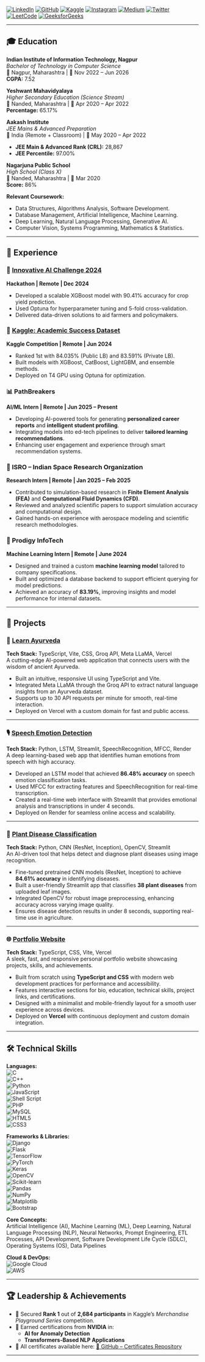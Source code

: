 
[![LinkedIn](https://img.shields.io/badge/LinkedIn-blue?style=flat-square&logo=linkedin&logoColor=white)](https://www.linkedin.com/in/ayush-parwal-797a79255/)
[![GitHub](https://img.shields.io/badge/GitHub-black?style=flat-square&logo=github&logoColor=white)](https://github.com/Ayushparwal)
[![Kaggle](https://img.shields.io/badge/Kaggle-blue?style=flat-square&logo=kaggle&logoColor=white)](https://www.kaggle.com/ayushparwal)
[![Instagram](https://img.shields.io/badge/Instagram-E4405F?style=flat-square&logo=instagram&logoColor=white)](https://www.instagram.com/ayushokaay/)
[![Medium](https://img.shields.io/badge/Medium-black?style=flat-square&logo=medium&logoColor=white)](https://medium.com/@ayushokaay)
[![Twitter](https://img.shields.io/badge/Twitter-1DA1F2?style=flat-square&logo=twitter&logoColor=white)](https://x.com/ayushparwal2004)
[![LeetCode](https://img.shields.io/badge/LeetCode-orange?style=flat-square&logo=leetcode&logoColor=white)](https://leetcode.com/u/ayushparwal22/)
[![GeeksforGeeks](https://img.shields.io/badge/GeeksforGeeks-darkgreen?style=flat-square&logo=geeksforgeeks&logoColor=white)](https://www.geeksforgeeks.org/user/ayushokaay/)



---

## 🎓 Education

**Indian Institute of Information Technology, Nagpur**  
_Bachelor of Technology in Computer Science_  
📍 Nagpur, Maharashtra | 📅 Nov 2022 – Jun 2026  
**CGPA:** 7.52

**Yeshwant Mahavidyalaya**  
_Higher Secondary Education (Science Stream)_  
📍 Nanded, Maharashtra | 📅 Apr 2020 – Apr 2022  
**Percentage:** 65.17%

**Aakash Institute**  
_JEE Mains & Advanced Preparation_  
📍 India (Remote + Classroom) | 📅 May 2020 – Apr 2022  
- **JEE Main & Advanced Rank (CRL):** 28,867  
- **JEE Percentile:** 97.00%

**Nagarjuna Public School**  
_High School (Class X)_  
📍 Nanded, Maharashtra | 📅 Mar 2020  
**Score:** 86%


**Relevant Coursework:**
- Data Structures, Algorithms Analysis, Software Development.  
- Database Management, Artificial Intelligence, Machine Learning.  
- Deep Learning, Natural Language Processing, Generative AI.  
- Computer Vision, Systems Programming, Mathematics & Statistics.  

---

## 💼 Experience

### 🧠 [Innovative AI Challenge 2024](https://github.com/Ayushparwal/Certificatess/blob/main/Certificates/innovative_ai_challenge.pdf)  
**Hackathon | Remote | Dec 2024**  
- Developed a scalable XGBoost model with 90.41% accuracy for crop yield prediction.  
- Used Optuna for hyperparameter tuning and 5-fold cross-validation.  
- Delivered data-driven solutions to aid farmers and policymakers.

### 🎯 [Kaggle: Academic Success Dataset](https://github.com/Ayushparwal/Certificatess/blob/main/Certificates/kaggle-comp-certificates.png)  
**Kaggle Competition | Remote | Jun 2024**  
- Ranked 1st with 84.035% (Public LB) and 83.591% (Private LB).  
- Built models with XGBoost, CatBoost, LightGBM, and ensemble methods.  
- Deployed on T4 GPU using Optuna for optimization.

### 📊 PathBreakers  
**AI/ML Intern | Remote | Jun 2025 – Present**  
- Developing AI-powered tools for generating **personalized career reports** and **intelligent student profiling**.  
- Integrating models into ed-tech pipelines to deliver **tailored learning recommendations**.  
- Enhancing user engagement and experience through smart recommendation systems.

  
### 🚀 ISRO – Indian Space Research Organization  
**Research Intern | Remote | Jan 2025 – Feb 2025**  
- Contributed to simulation-based research in **Finite Element Analysis (FEA)** and **Computational Fluid Dynamics (CFD)**.  
- Reviewed and analyzed scientific papers to support simulation accuracy and computational design.  
- Gained hands-on experience with aerospace modeling and scientific research methodologies.

### 🧪 Prodigy InfoTech  
**Machine Learning Intern | Remote | June 2024**  
- Designed and trained a custom **machine learning model** tailored to company specifications.  
- Built and optimized a database backend to support efficient querying for model predictions.  
- Achieved an accuracy of **83.19%**, improving insights and model performance for internal datasets.

---

## 🧪 Projects

### 🌿 [Learn Ayurveda](https://learnayurveda.vercel.app/)  
**Tech Stack:** TypeScript, Vite, CSS, Groq API, Meta LLaMA, Vercel  
A cutting-edge AI-powered web application that connects users with the wisdom of ancient Ayurveda.  
- Built an intuitive, responsive UI using TypeScript and Vite.  
- Integrated Meta LLaMA through the Groq API to extract natural language insights from an Ayurveda dataset.  
- Supports up to 30 API requests per minute for smooth, real-time interaction.  
- Deployed on Vercel with a custom domain for fast and public access.

---

### 🎙️ [Speech Emotion Detection](https://github.com/Ayushparwal/Speech-Emotion-Detection)  
**Tech Stack:** Python, LSTM, Streamlit, SpeechRecognition, MFCC, Render  
A deep learning-based web app that identifies human emotions from speech with high accuracy.  
- Developed an LSTM model that achieved **86.48% accuracy** on speech emotion classification tasks.  
- Used MFCC for extracting features and SpeechRecognition for real-time transcription.  
- Created a real-time web interface with Streamlit that provides emotional analysis and transcriptions in under 4 seconds.  
- Deployed on Render for seamless online access and scalability.

---

### 🍃 [Plant Disease Classification](https://github.com/Ayushparwal/Plant-disease-Classification-using-pretrained-models)  
**Tech Stack:** Python, CNN (ResNet, Inception), OpenCV, Streamlit  
An AI-driven tool that helps detect and diagnose plant diseases using image recognition.  
- Fine-tuned pretrained CNN models (ResNet, Inception) to achieve **84.61% accuracy** in identifying diseases.  
- Built a user-friendly Streamlit app that classifies **38 plant diseases** from uploaded leaf images.  
- Integrated OpenCV for robust image preprocessing, enhancing accuracy across varying image quality.  
- Ensures disease detection results in under 8 seconds, supporting real-time use in agriculture.

---

### 🌐 [Portfolio Website](https://ayushnet.vercel.app)  
**Tech Stack:** TypeScript, CSS, Vite, Vercel  
A sleek, fast, and responsive personal portfolio website showcasing projects, skills, and achievements.  
- Built from scratch using **TypeScript and CSS** with modern web development practices for performance and accessibility.  
- Features interactive sections for bio, education, technical skills, project links, and certifications.  
- Designed with a minimalist and mobile-friendly layout for a smooth user experience across devices.  
- Deployed on **Vercel** with continuous deployment and custom domain integration.

---

## 🛠 Technical Skills

**Languages:**  
![C](https://img.shields.io/badge/-C-00599C?style=for-the-badge&logo=c&logoColor=white)  
![C++](https://img.shields.io/badge/-C++-00599C?style=for-the-badge&logo=c%2B%2B&logoColor=white)  
![Python](https://img.shields.io/badge/-Python-3776AB?style=for-the-badge&logo=python&logoColor=white)  
![JavaScript](https://img.shields.io/badge/-JavaScript-F7DF1E?style=for-the-badge&logo=javascript&logoColor=black)  
![Shell Script](https://img.shields.io/badge/-Shell_Script-121011?style=for-the-badge&logo=gnu-bash&logoColor=white)  
![PHP](https://img.shields.io/badge/-PHP-777BB4?style=for-the-badge&logo=php&logoColor=white)  
![MySQL](https://img.shields.io/badge/-MySQL-4479A1?style=for-the-badge&logo=mysql&logoColor=white)  
![HTML5](https://img.shields.io/badge/-HTML5-E34F26?style=for-the-badge&logo=html5&logoColor=white)  
![CSS3](https://img.shields.io/badge/-CSS3-1572B6?style=for-the-badge&logo=css3&logoColor=white)

**Frameworks & Libraries:**  
![Django](https://img.shields.io/badge/-Django-092E20?style=for-the-badge&logo=django&logoColor=white)  
![Flask](https://img.shields.io/badge/-Flask-000000?style=for-the-badge&logo=flask&logoColor=white)  
![TensorFlow](https://img.shields.io/badge/-TensorFlow-FF6F00?style=for-the-badge&logo=tensorflow&logoColor=white)  
![PyTorch](https://img.shields.io/badge/-PyTorch-EE4C2C?style=for-the-badge&logo=pytorch&logoColor=white)  
![Keras](https://img.shields.io/badge/-Keras-D00000?style=for-the-badge&logo=keras&logoColor=white)  
![OpenCV](https://img.shields.io/badge/-OpenCV-5C3EE8?style=for-the-badge&logo=opencv&logoColor=white)  
![Scikit-learn](https://img.shields.io/badge/-Scikit--learn-F7931E?style=for-the-badge&logo=scikit-learn&logoColor=white)  
![Pandas](https://img.shields.io/badge/-Pandas-150458?style=for-the-badge&logo=pandas&logoColor=white)  
![NumPy](https://img.shields.io/badge/-NumPy-013243?style=for-the-badge&logo=numpy&logoColor=white)  
![Matplotlib](https://img.shields.io/badge/-Matplotlib-11557C?style=for-the-badge&logo=matplotlib&logoColor=white)  
![Bootstrap](https://img.shields.io/badge/-Bootstrap-7952B3?style=for-the-badge&logo=bootstrap&logoColor=white)

**Core Concepts:**  
Artificial Intelligence (AI), Machine Learning (ML), Deep Learning, Natural Language Processing (NLP), Neural Networks, Prompt Engineering, ETL Processes, API Development, Software Development Life Cycle (SDLC), Operating Systems (OS), Data Pipelines

**Cloud & DevOps:**  
![Google Cloud](https://img.shields.io/badge/-GCP-4285F4?style=for-the-badge&logo=google-cloud&logoColor=white)  
![AWS](https://img.shields.io/badge/-AWS-232F3E?style=for-the-badge&logo=amazon-aws&logoColor=white)

---

## 🏆 Leadership & Achievements

- 🥇 Secured **Rank 1** out of **2,684 participants** in Kaggle’s *Merchandise Playground Series* competition.
- 🧠 Earned certifications from **NVIDIA** in:
  - **AI for Anomaly Detection**
  - **Transformers-Based NLP Applications**
- 📁 All certificates available here: [📜 GitHub – Certificates Repository](https://github.com/Ayushparwal/certificatess/)

---
